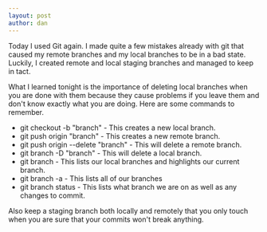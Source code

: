 ```yaml
---
layout: post
author: dan
---
```

Today I used Git again. I made quite a few mistakes already with git that caused my remote branches and my local branches to be in a bad state. Luckily, I created remote and local staging branches and managed to keep in tact.

What I learned tonight is the importance of deleting local branches when you are done with them because they cause problems if you leave them and don't know exactly what you are doing. Here are some commands to remember.
<ul>
<li>git checkout -b "branch" - This creates a new local branch.</li>
<li>git push origin "branch" - This creates a new remote branch.</li>
<li>git push origin --delete "branch" - This will delete a remote branch.</li>
<li>git branch -D "branch" - This will delete a local branch.</li>
<li>git branch - This lists our local branches and highlights our current branch.</li>
<li>git branch -a - This lists all of our branches</li>
<li>git branch status - This lists what branch we are on as well as any changes to commit.</li>
</ul>
Also keep a staging branch both locally and remotely that you only touch when you are sure that your commits won't break anything.